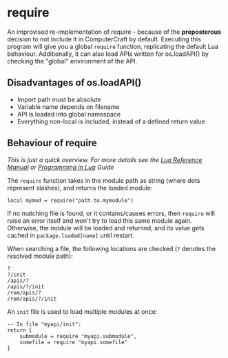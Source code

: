 # require

An improvised re-implementation of require - because of the **preposterous** decision to not include it in ComputerCraft by default.
Executing this program will give you a global `require` function, replicating the default Lua behaviour.
Additionally, it can also load APIs written for os.loadAPI() by checking the "global" environment of the API.


## Disadvantages of os.loadAPI()

- Import path must be absolute
- Variable name depends on filename
- API is loaded into global namespace
- Everything non-local is included, instead of a defined return value


## Behaviour of require

*This is just a quick overview. For more details see the [Lua Reference Manual][1] or [Programming in Lua][2] Guide*

The `require` function takes in the module path as string (where dots represent slashes), and returns the loaded module:

	local mymod = require("path.to.mymodule")

If no matching file is found, or it contains/causes errors, then `require` will raise an error itself and won't try to load this same module again.
Otherwise, the module will be loaded and returned, and its value gets cached in `package.loaded[name]` until restart.

When searching a file, the following locations are checked (`?` denotes the resolved module path):

	?
	?/init
	/apis/?
	/apis/?/init
	/rom/apis/?
	/rom/apis/?/init

An `init` file is used to load multiple modules at once:

	-- In file "myapi/init":
	return {
		submodule = require "myapi.submodule",
		somefile = require "myapi.somefile"
	}


[1]: https://www.lua.org/manual/5.3/manual.html#6.3
[2]: https://www.lua.org/pil/8.1.html